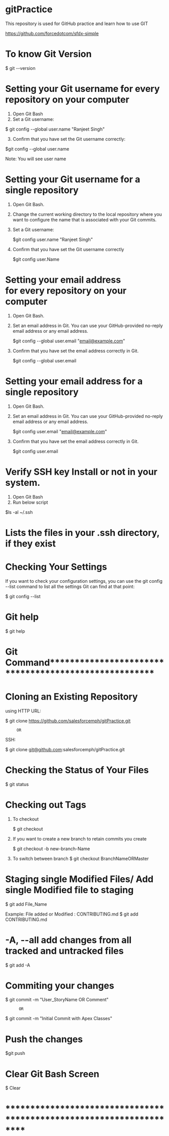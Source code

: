# gitPractice
This repository is used for GitHub practice and learn how to use GIT

https://github.com/forcedotcom/sfdx-simple
# To know Git Version
$ git --version

# Setting your Git username for every repository on your computer
1. Open Git Bash
2. Set a Git username:

  $ git config --global user.name "Ranjeet Singh"
  
3. Confirm that you have set the Git username correctly:

  $git config --global user.name
  
Note: You will see user name

# Setting your Git username for a single repository
1. Open Git Bash.
2. Change the current working directory to the local repository where you want to configure the name that is associated with your Git commits.
3. Set a Git username: 

   $git config user.name "Ranjeet Singh"
   
4. Confirm that you have set the Git username correctly

   $git config user.Name

# Setting your email address for every repository on your computer
1. Open Git Bash.
2. Set an email address in Git. You can use your GitHub-provided no-reply email address or any email address.

   $git config --global user.email "email@example.com"
   
3. Confirm that you have set the email address correctly in Git.

   $git config --global user.email

# Setting your email address for a single repository
1. Open Git Bash.
2. Set an email address in Git. You can use your GitHub-provided no-reply email address or any email address.

   $git config user.email "email@example.com"
   
3. Confirm that you have set the email address correctly in Git.

   $git config user.email
   
# Verify SSH key Install or not in your system.
1. Open Git Bash
2. Run below script

  $ls -al ~/.ssh
  
# Lists the files in your .ssh directory, if they exist

# Checking Your Settings
If you want to check your configuration settings, you can use the git config --list command to list all the settings Git can find at that point:

$ git config --list

# Git help
$ git help


# Git Command*****************************************************

# Cloning an Existing Repository
using HTTP URL:

$ git clone https://github.com/salesforcemph/gitPractice.git

         OR
SSH:

$ git clone git@github.com:salesforcemph/gitPractice.git

# Checking the Status of Your Files

$ git status

# Checking out Tags
1. To checkout 

   $ git checkout
   
2. If you want to create a new branch to retain commits you create

   $ git checkout -b new-branch-Name
   
3. To switch between branch
  $ git checkout BranchNameORMaster
  
# Staging single Modified Files/ Add single Modified file to staging
$ git add File_Name

Example:
File added or Modified : CONTRIBUTING.md
$ git add CONTRIBUTING.md

#  -A, --all add changes from all tracked and untracked files
$ git add -A

# Commiting your changes 
$ git commit -m "User_StoryName OR Comment"

          OR
          
$ git commit -m "Initial Commit with Apex Classes"


# Push the changes
$git push

# Clear Git Bash Screen
$ Clear
# ********************************************************************

